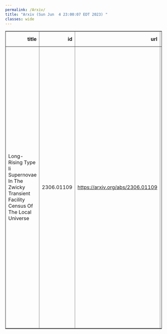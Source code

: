 ```yaml
---
permalink: /Arxiv/
title: "Arxiv (Sun Jun  4 23:00:07 EDT 2023) "
classes: wide
---
```

<table border="1" class="dataframe">
  <thead>
    <tr style="text-align: right;">
      <th>title</th>
      <th>id</th>
      <th>url</th>
      <th>authors</th>
      <th>Local Authors</th>
    </tr>
  </thead>
  <tbody>
    <tr>
      <td>Long-Rising Type Ii Supernovae In The Zwicky Transient Facility Census   Of The Local Universe</td>
      <td>2306.01109</td>
      <td><a href="https://arxiv.org/abs/2306.01109" target="_blank">https://arxiv.org/abs/2306.01109</a></td>
      <td>Tawny Sit, Mansi M. Kasliwal, Anastasios Tzanidakis, Kishalay De, Christoffer Fremling, Jesper Sollerman, Avishay Gal-Yam, Adam A. Miller, Scott Adams, Robert Aloisi, Igor Andreoni, Matthew Chu, David Cook, Kaustav Kashyap Das, Alison Dugas, Steven L. Groom, Anna Y. Q. Ho, Viraj Karambelkar, James D. Neill, Frank J. Masci, Michael S. Medford, Josiah Purdum, Yashvi Sharma, Roger Smith, Robert Stein, Lin Yan, Yuhan Yao, Chaoran Zhang</td>
      <td>Tawny Sit</td>
    </tr>
  </tbody>
</table>